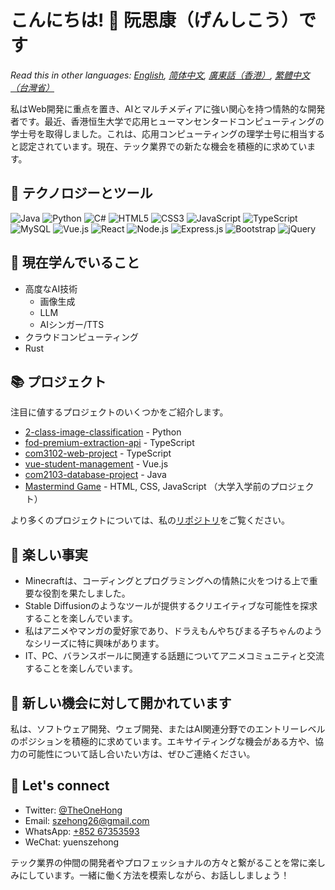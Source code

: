 # こんにちは! 👋 阮思康（げんしこう）です

*Read this in other languages: [English](README.md), [简体中文](README.zh-CN.md), [廣東話（香港）](README.zh-HK.md), [繁體中文（台灣省）](README.zh-TW.md)*

私はWeb開発に重点を置き、AIとマルチメディアに強い関心を持つ情熱的な開発者です。最近、香港恒生大学で応用ヒューマンセンタードコンピューティングの学士号を取得しました。これは、応用コンピューティングの理学士号に相当すると認定されています。現在、テック業界での新たな機会を積極的に求めています。

## 🔧 テクノロジーとツール

![Java](https://img.shields.io/badge/-Java-007396?style=flat-square&logo=java&logoColor=white)
![Python](https://img.shields.io/badge/-Python-3776AB?style=flat-square&logo=python&logoColor=white)
![C#](https://img.shields.io/badge/-C%23-239120?style=flat-square&logo=c-sharp&logoColor=white)
![HTML5](https://img.shields.io/badge/-HTML5-E34F26?style=flat-square&logo=html5&logoColor=white)
![CSS3](https://img.shields.io/badge/-CSS3-1572B6?style=flat-square&logo=css3&logoColor=white)
![JavaScript](https://img.shields.io/badge/-JavaScript-F7DF1E?style=flat-square&logo=javascript&logoColor=black)
![TypeScript](https://img.shields.io/badge/-TypeScript-3178C6?style=flat-square&logo=typescript&logoColor=white)
![MySQL](https://img.shields.io/badge/-MySQL-4479A1?style=flat-square&logo=mysql&logoColor=white)
![Vue.js](https://img.shields.io/badge/-Vue.js-4FC08D?style=flat-square&logo=vue.js&logoColor=white)
![React](https://img.shields.io/badge/-React-61DAFB?style=flat-square&logo=react&logoColor=black)
![Node.js](https://img.shields.io/badge/-Node.js-339933?style=flat-square&logo=node.js&logoColor=white)
![Express.js](https://img.shields.io/badge/-Express.js-000000?style=flat-square&logo=express&logoColor=white)
![Bootstrap](https://img.shields.io/badge/-Bootstrap-7952B3?style=flat-square&logo=bootstrap&logoColor=white) 
![jQuery](https://img.shields.io/badge/-jQuery-0769AD?style=flat-square&logo=jquery&logoColor=white)

## 🌱 現在学んでいること

- 高度なAI技術
  - 画像生成
  - LLM
  - AIシンガー/TTS
- クラウドコンピューティング
- Rust

## 📚 プロジェクト

注目に値するプロジェクトのいくつかをご紹介します。

- [2-class-image-classification](https://github.com/YuenSzeHong/2-class-image-classification) - Python
- [fod-premium-extraction-api](https://github.com/YuenSzeHong/fod-premium-extraction-api) - TypeScript  
- [com3102-web-project](https://github.com/YuenSzeHong/com3102-web-project) - TypeScript
- [vue-student-management](https://github.com/YuenSzeHong/vue-student-management) - Vue.js
- [com2103-database-project](https://github.com/YuenSzeHong/com2103-database-project) - Java
- [Mastermind Game](link-to-your-mastermind-game-repository) - HTML, CSS, JavaScript （大学入学前のプロジェクト）

より多くのプロジェクトについては、私の[リポジトリ](https://github.com/YuenSzeHong?tab=repositories)をご覧ください。

## 🎉 楽しい事実

- Minecraftは、コーディングとプログラミングへの情熱に火をつける上で重要な役割を果たしました。  
- Stable Diffusionのようなツールが提供するクリエイティブな可能性を探求することを楽しんでいます。
- 私はアニメやマンガの愛好家であり、ドラえもんやちびまる子ちゃんのようなシリーズに特に興味があります。
- IT、PC、バランスボールに関連する話題についてアニメコミュニティと交流することを楽しんでいます。

## 💼 新しい機会に対して開かれています

私は、ソフトウェア開発、ウェブ開発、またはAI関連分野でのエントリーレベルのポジションを積極的に求めています。エキサイティングな機会がある方や、協力の可能性について話し合いたい方は、ぜひご連絡ください。

## 💬 Let's connect

- Twitter: [@TheOneHong](https://twitter.com/TheOneHong)  
- Email: [szehong26@gmail.com](mailto:szehong26@gmail.com)
- WhatsApp: [+852 67353593](https://wa.me/85267353593)
- WeChat: yuenszehong

テック業界の仲間の開発者やプロフェッショナルの方々と繋がることを常に楽しみにしています。一緒に働く方法を模索しながら、お話ししましょう！
